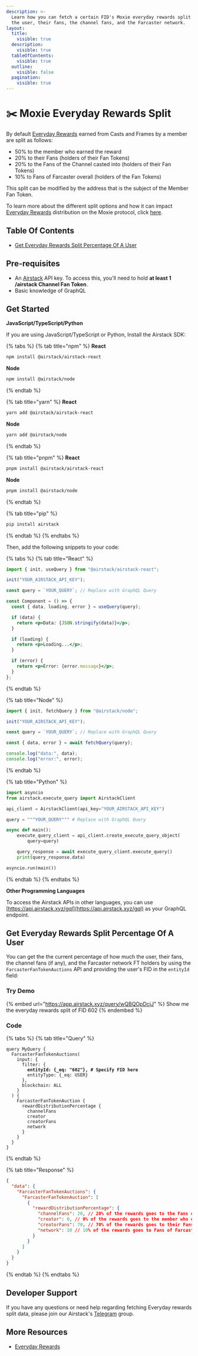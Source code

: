 ```yaml
---
description: >-
  Learn how you can fetch a certain FID's Moxie everyday rewards split between
  the user, their fans, the channel fans, and the Farcaster network.
layout:
  title:
    visible: true
  description:
    visible: true
  tableOfContents:
    visible: true
  outline:
    visible: false
  pagination:
    visible: true
---
```


# ✂️ Moxie Everyday Rewards Split

By default [Everyday Rewards](https://build.moxie.xyz/the-moxie-protocol/everyday-rewards) earned from Casts and Frames by a member are split as follows:

* 50% to the member who earned the reward
* 20% to their Fans (holders of their Fan Tokens)
* 20% to the Fans of the Channel casted into (holders of their Fan Tokens)
* 10% to Fans of Farcaster overall (holders of the Fan Tokens)

This split can be modified by the address that is the subject of the Member Fan Token.

To learn more about the different split options and how it can impact [Everyday Rewards](https://build.moxie.xyz/the-moxie-protocol/everyday-rewards) distribution on the Moxie protocol, click [here](https://developer.moxie.xyz/learn/technical-deep-dive/rewards-split).

## Table Of Contents

* [Get Everyday Rewards Split Percentage Of A User](moxie-everyday-rewards-split.md#get-everyday-rewards-split-percentage-of-a-user)

## Pre-requisites

* An [Airstack](https://airstack.xyz/) API key. To access this, you'll need to hold **at least 1 /airstack Channel Fan Token**.
* Basic knowledge of GraphQL

## Get Started

**JavaScript/TypeScript/Python**

If you are using JavaScript/TypeScript or Python, Install the Airstack SDK:

{% tabs %}
{% tab title="npm" %}
**React**

```sh
npm install @airstack/airstack-react
```

**Node**

```sh
npm install @airstack/node
```
{% endtab %}

{% tab title="yarn" %}
**React**

```sh
yarn add @airstack/airstack-react
```

**Node**

```sh
yarn add @airstack/node
```
{% endtab %}

{% tab title="pnpm" %}
**React**

```sh
pnpm install @airstack/airstack-react
```

**Node**

```sh
pnpm install @airstack/node
```
{% endtab %}

{% tab title="pip" %}
```sh
pip install airstack
```
{% endtab %}
{% endtabs %}

Then, add the following snippets to your code:

{% tabs %}
{% tab title="React" %}
```jsx
import { init, useQuery } from "@airstack/airstack-react";

init("YOUR_AIRSTACK_API_KEY");

const query = `YOUR_QUERY`; // Replace with GraphQL Query

const Component = () => {
  const { data, loading, error } = useQuery(query);

  if (data) {
    return <p>Data: {JSON.stringify(data)}</p>;
  }

  if (loading) {
    return <p>Loading...</p>;
  }

  if (error) {
    return <p>Error: {error.message}</p>;
  }
};
```
{% endtab %}

{% tab title="Node" %}
```javascript
import { init, fetchQuery } from "@airstack/node";

init("YOUR_AIRSTACK_API_KEY");

const query = `YOUR_QUERY`; // Replace with GraphQL Query

const { data, error } = await fetchQuery(query);

console.log("data:", data);
console.log("error:", error);
```
{% endtab %}

{% tab title="Python" %}
```python
import asyncio
from airstack.execute_query import AirstackClient

api_client = AirstackClient(api_key="YOUR_AIRSTACK_API_KEY")

query = """YOUR_QUERY""" # Replace with GraphQL Query

async def main():
    execute_query_client = api_client.create_execute_query_object(
        query=query)

    query_response = await execute_query_client.execute_query()
    print(query_response.data)

asyncio.run(main())
```
{% endtab %}
{% endtabs %}

**Other Programming Languages**

To access the Airstack APIs in other languages, you can use [https://api.airstack.xyz/gql](https://api.airstack.xyz/gql) as your GraphQL endpoint.

## Get Everyday Rewards Split Percentage Of A User

You can get the the current percentage of how much the user, their fans, the channel fans (if any), and the Farcaster network FT holders by using the `FarcasterFanTokenAuctions` API and providing the user's FID in the `entityId` field:

### Try Demo

{% embed url="https://app.airstack.xyz/query/wQBQOpDcjJ" %}
Show me the everyday rewards split of FID 602
{% endembed %}

### Code

{% tabs %}
{% tab title="Query" %}
<pre class="language-graphql"><code class="lang-graphql">query MyQuery {
  FarcasterFanTokenAuctions(
    input: {
      filter: {
<strong>        entityId: {_eq: "602"}, # Specify FID here
</strong>        entityType: {_eq: USER}
      },
      blockchain: ALL
    }
  ) {
    FarcasterFanTokenAuction {
      rewardDistributionPercentage {
        channelFans
        creator
        creatorFans
        network
      }
    }
  }
}
</code></pre>
{% endtab %}

{% tab title="Response" %}
```json
{
  "data": {
    "FarcasterFanTokenAuctions": {
      "FarcasterFanTokenAuction": [
        {
          "rewardDistributionPercentage": {
            "channelFans": 20, // 20% of the rewards goes to the Fans of the Channel casted into
            "creator": 0, // 0% of the rewards goes to the member who earned the reward
            "creatorFans": 70, // 70% of the rewards goes to their Fans (holders of their Fan Tokens)
            "network": 10 // 10% of the rewards goes to Fans of Farcaster overall (holders of the Fan Tokens)
          }
        }
      ]
    }
  }
}
```
{% endtab %}
{% endtabs %}

## Developer Support

If you have any questions or need help regarding fetching Everyday rewards split data, please join our Airstack's [Telegram](https://t.me/+1k3c2FR7z51mNDRh) group.

## More Resources

* [Everyday Rewards](https://build.moxie.xyz/the-moxie-protocol/everyday-rewards)
